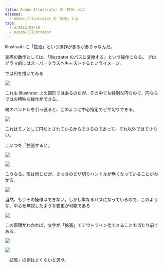 ```yaml
---
title: Adobe Illustrator の「拡張」とは
aliases:
  - Adobe_Illustrator_の「拡張」とは
tags:
  - d/2022/09/19
  - n/pgm/Illustrator
---
```



Illustraotr に「拡張」という操作があるがありゃなんだ。

実際の動作としては、「Illustrator のパスに変換する」という操作になる。
プログラマ的にはスーパークラスへキャストするというイメージ。

では円を描いてみる

![](f/Pasted%20image%2020220919095400.png)


これも Illustrator 上の図形ではあるのだが、その中でも特別な円なので、円ならではの特殊な操作ができる。

端のハンドルを引っ張ると、このように中心指定でピザ切りできる。

![](f/Pasted%20image%2020220919095417.png)

これはモノとして円だとされているからできるのであって、それ以外ではできない。

こいつを「拡張すると」

![](f/Pasted%20image%2020220919095437.png)

![](f/Pasted%20image%2020220919095446.png)

こうなる。形は同じだが、さっきのピザ切りハンドルが無くなっていることがわかる。

![](f/Pasted%20image%2020220919095501.png)

当然、もうその操作はできない。しかし単なるパスになっているので、このような、中心を無視したような変更が可能である

![](f/Pasted%20image%2020220919095518.png)

この原理がわかれば、文字が「拡張」でアウトライン化できることも当たり前である。

![](f/Pasted%20image%2020220919095533.png)

![](f/Pasted%20image%2020220919095601.png)


「拡張」の訳はよくないと思う。




